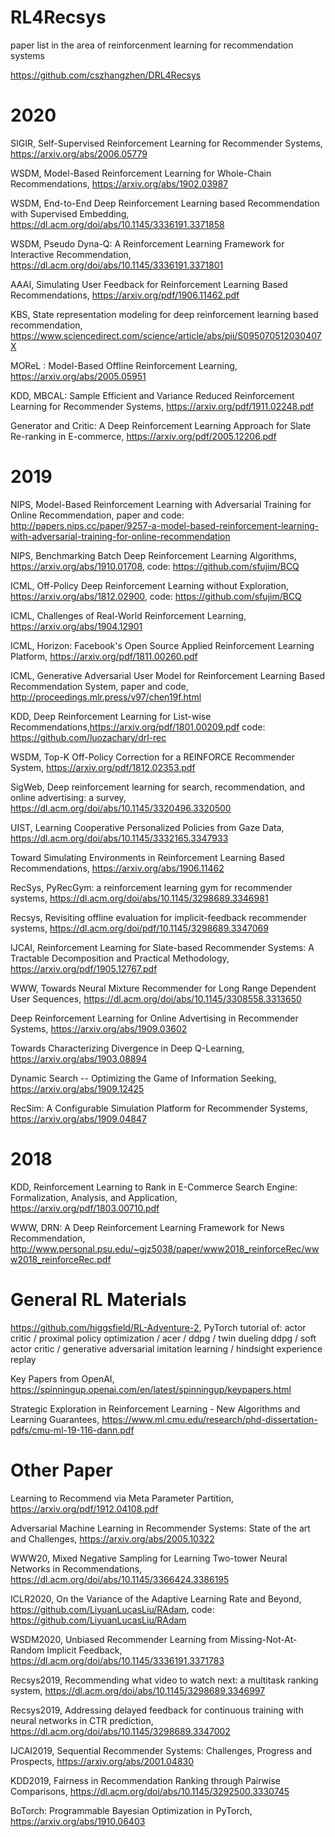 # RL4Recsys
paper list in the area of reinforcenment learning for recommendation systems

https://github.com/cszhangzhen/DRL4Recsys




# 2020 
SIGIR, Self-Supervised Reinforcement Learning for Recommender Systems, https://arxiv.org/abs/2006.05779

WSDM, Model-Based Reinforcement Learning for Whole-Chain Recommendations, https://arxiv.org/abs/1902.03987

WSDM, End-to-End Deep Reinforcement Learning based Recommendation with Supervised Embedding, https://dl.acm.org/doi/abs/10.1145/3336191.3371858

WSDM, Pseudo Dyna-Q: A Reinforcement Learning Framework for Interactive Recommendation, https://dl.acm.org/doi/abs/10.1145/3336191.3371801

AAAI, Simulating User Feedback for Reinforcement Learning Based Recommendations, https://arxiv.org/pdf/1906.11462.pdf

KBS, State representation modeling for deep reinforcement learning based recommendation, https://www.sciencedirect.com/science/article/abs/pii/S095070512030407X

MOReL : Model-Based Offline Reinforcement Learning, https://arxiv.org/abs/2005.05951

KDD, MBCAL: Sample Efficient and Variance Reduced Reinforcement Learning for Recommender Systems, https://arxiv.org/pdf/1911.02248.pdf 

Generator and Critic: A Deep Reinforcement Learning Approach for Slate Re-ranking in E-commerce, https://arxiv.org/pdf/2005.12206.pdf


# 2019
NIPS, Model-Based Reinforcement Learning with Adversarial Training for Online Recommendation, paper and code: http://papers.nips.cc/paper/9257-a-model-based-reinforcement-learning-with-adversarial-training-for-online-recommendation

NIPS, Benchmarking Batch Deep Reinforcement Learning Algorithms, https://arxiv.org/abs/1910.01708, code: https://github.com/sfujim/BCQ

ICML, Off-Policy Deep Reinforcement Learning without Exploration, https://arxiv.org/abs/1812.02900, code: https://github.com/sfujim/BCQ

ICML, Challenges of Real-World Reinforcement Learning, https://arxiv.org/abs/1904.12901

ICML, Horizon: Facebook's Open Source Applied Reinforcement Learning Platform, https://arxiv.org/pdf/1811.00260.pdf

ICML, Generative Adversarial User Model for Reinforcement Learning Based Recommendation System, paper and code, http://proceedings.mlr.press/v97/chen19f.html

KDD, Deep Reinforcement Learning for List-wise Recommendations,https://arxiv.org/pdf/1801.00209.pdf   code: https://github.com/luozachary/drl-rec

WSDM, Top-K Off-Policy Correction for a REINFORCE Recommender System, https://arxiv.org/pdf/1812.02353.pdf

SigWeb, Deep reinforcement learning for search, recommendation, and online advertising: a survey, https://dl.acm.org/doi/abs/10.1145/3320496.3320500

UIST, Learning Cooperative Personalized Policies from Gaze Data, https://dl.acm.org/doi/abs/10.1145/3332165.3347933

Toward Simulating Environments in Reinforcement Learning Based Recommendations, https://arxiv.org/abs/1906.11462

RecSys, PyRecGym: a reinforcement learning gym for recommender systems, https://dl.acm.org/doi/abs/10.1145/3298689.3346981

Recsys, Revisiting offline evaluation for implicit-feedback recommender systems, https://dl.acm.org/doi/pdf/10.1145/3298689.3347069

IJCAI, Reinforcement Learning for Slate-based Recommender Systems: A Tractable Decomposition and Practical Methodology, https://arxiv.org/pdf/1905.12767.pdf

WWW, Towards Neural Mixture Recommender for Long Range Dependent User Sequences, https://dl.acm.org/doi/abs/10.1145/3308558.3313650

Deep Reinforcement Learning for Online Advertising in Recommender Systems, https://arxiv.org/abs/1909.03602

Towards Characterizing Divergence in Deep Q-Learning, https://arxiv.org/abs/1903.08894

Dynamic Search -- Optimizing the Game of Information Seeking, https://arxiv.org/abs/1909.12425

RecSim: A Configurable Simulation Platform for Recommender Systems, https://arxiv.org/abs/1909.04847


# 2018
KDD, Reinforcement Learning to Rank in E-Commerce Search Engine: Formalization, Analysis, and Application, https://arxiv.org/pdf/1803.00710.pdf

WWW, DRN: A Deep Reinforcement Learning Framework for News Recommendation,  http://www.personal.psu.edu/~gjz5038/paper/www2018_reinforceRec/www2018_reinforceRec.pdf

# General RL Materials
https://github.com/higgsfield/RL-Adventure-2, PyTorch tutorial of: actor critic / proximal policy optimization / acer / ddpg / twin dueling ddpg / soft actor critic / generative adversarial imitation learning / hindsight experience replay

Key Papers from OpenAI, https://spinningup.openai.com/en/latest/spinningup/keypapers.html

Strategic Exploration in Reinforcement Learning - New Algorithms and Learning Guarantees, https://www.ml.cmu.edu/research/phd-dissertation-pdfs/cmu-ml-19-116-dann.pdf

# Other Paper
Learning to Recommend via Meta Parameter Partition, https://arxiv.org/pdf/1912.04108.pdf

Adversarial Machine Learning in Recommender Systems: State of the art and Challenges, https://arxiv.org/abs/2005.10322

WWW20, Mixed Negative Sampling for Learning Two-tower Neural Networks in Recommendations, https://dl.acm.org/doi/abs/10.1145/3366424.3386195

ICLR2020, On the Variance of the Adaptive Learning Rate and Beyond, https://github.com/LiyuanLucasLiu/RAdam, code: https://github.com/LiyuanLucasLiu/RAdam

WSDM2020, Unbiased Recommender Learning from Missing-Not-At-Random Implicit Feedback, https://dl.acm.org/doi/abs/10.1145/3336191.3371783

Recsys2019, Recommending what video to watch next: a multitask ranking system, https://dl.acm.org/doi/abs/10.1145/3298689.3346997

Recsys2019, Addressing delayed feedback for continuous training with neural networks in CTR prediction, https://dl.acm.org/doi/abs/10.1145/3298689.3347002

IJCAI2019, Sequential Recommender Systems: Challenges, Progress and Prospects, https://arxiv.org/abs/2001.04830

KDD2019, Fairness in Recommendation Ranking through Pairwise Comparisons, https://dl.acm.org/doi/abs/10.1145/3292500.3330745

BoTorch: Programmable Bayesian Optimization in PyTorch, https://arxiv.org/abs/1910.06403
